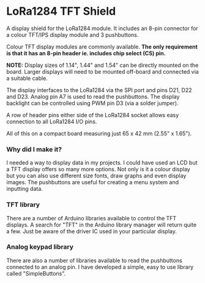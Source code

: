 # LoRa1284 TFT Shield

A display shield for the LoRa1284 module. It includes an 8-pin connector for a colour TFT/IPS display module and 3 pushbuttons.

Colour TFT display modules are commonly available. **The only requirement is that it has an 8-pin header ie. includes chip select (CS) pin.**

**NOTE:** Display sizes of 1.14", 1.44" and 1.54" can be directly mounted on the board. Larger displays will need to be mounted off-board and connected via a suitable cable.

The display interfaces to the LoRa1284 via the SPI port and pins D21, D22 and D23. Analog pin A7 is used to read the pushbuttons. The display backlight can be controlled using PWM pin D3 (via a solder jumper).

A row of header pins either side of the LoRa1284 socket allows easy connection to all LoRa1284 I/O pins.

All of this on a compact board measuring just 65 x 42 mm (2.55" x 1.65").

### **Why did I make it?**

I needed a way to display data in my projects. I could have used an LCD but a TFT display offers so many more options. Not only is it a colour display but you can also use different size fonts, draw graphs and even display images. The pushbuttons are useful for creating a menu system and inputting data.

### **TFT library**

There are a number of Arduino libraries available to control the TFT displays. A search for "TFT" in the Arduino library manager will return quite a few. Just be aware of the driver IC used in your particular display.

### **Analog keypad library**

There are also a number of libraries available to read the pushbuttons connected to an analog pin. I have developed a simple, easy to use library called "SimpleButtons".
